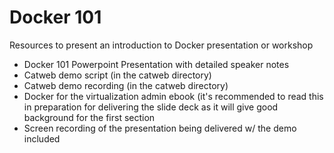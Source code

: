 # Docker 101
Resources to present an introduction to Docker presentation or workshop

* Docker 101 Powerpoint Presentation with detailed speaker notes
* Catweb demo script (in the catweb directory)
* Catweb demo recording (in the catweb directory)
* Docker for the virtualization admin ebook (it's recommended to read this in preparation for delivering the slide deck as it will give good background for the first section
* Screen recording of the presentation being delivered w/ the demo included

